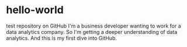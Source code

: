# hello-world
test repository on GitHub
I'm a business developer wanting to work for a data analytics company.  So I'm getting a deeper understanding of data analytics.  And this is my first dive into GitHub.
